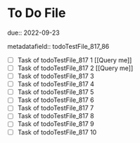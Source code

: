 # To Do File

due:: 2022-09-23

metadatafield:: todoTestFile_817_86

- [ ] Task of todoTestFile_817 1 [[Query me]]
- [ ] Task of todoTestFile_817 2 [[Query me]]
- [ ] Task of todoTestFile_817 3
- [ ] Task of todoTestFile_817 4
- [ ] Task of todoTestFile_817 5
- [ ] Task of todoTestFile_817 6
- [ ] Task of todoTestFile_817 7
- [ ] Task of todoTestFile_817 8
- [ ] Task of todoTestFile_817 9
- [ ] Task of todoTestFile_817 10